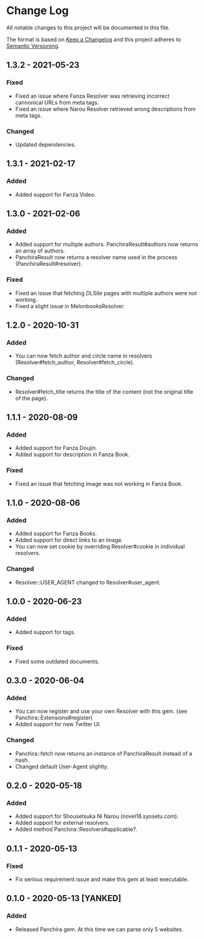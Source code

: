 # Change Log
All notable changes to this project will be documented in this file.

The format is based on [Keep a Changelog](http://keepachangelog.com/)
and this project adheres to [Semantic Versioning](http://semver.org/).

## 1.3.2 - 2021-05-23
### Fixed
- Fixed an issue where Fanza Resolver was retrieving incorrect cannonical URLs from meta tags.
- Fixed an issue where Narou Resolver retrieved wrong descriptions from meta tags.

### Changed
- Updated dependencies.

## 1.3.1 - 2021-02-17
### Added
- Added support for Fanza Video.

## 1.3.0 - 2021-02-06
### Added
- Added support for multiple authors. PanchiraResult#authors now returns an array of authors.
- PanchiraResult now returns a resolver name used in the process (PanchiraResult#resolver).

### Fixed
- Fixed an issue that fetching DLSite pages with multiple authors were not working.
- Fixed a slight issue in MelonbooksResolver.

## 1.2.0 - 2020-10-31
### Added
- You can now fetch author and circle name in resolvers (Resolver#fetch_author, Resolver#fetch_circle).

### Changed
- Resolver#fetch_title returns the title of the content (not the original title of the page).

## 1.1.1 - 2020-08-09
### Added
- Added support for Fanza Doujin.
- Added support for description in Fanza Book.

### Fixed
- Fixed an issue that fetching image was not working in Fanza Book.

## 1.1.0 - 2020-08-06
### Added
- Added support for Fanza Books.
- Added support for direct links to an image.
- You can now set cookie by overriding Resolver#cookie in individual resolvers.

### Changed
- Resolver::USER_AGENT changed to Resolver#user_agent.

## 1.0.0 - 2020-06-23
### Added
- Added support for tags.

### Fixed
- Fixed some outdated documents.

## 0.3.0 - 2020-06-04
### Added
- You can now register and use your own Resolver with this gem. (see Panchira::Extensions#register)
- Added support for new Twitter UI.

### Changed
- Panchira::fetch now returns an instance of PanchiraResult instead of a hash.
- Changed default User-Agent slightly.

## 0.2.0 - 2020-05-18
### Added
- Added support for Shousetsuka Ni Narou (novel18.syosetu.com).
- Added support for external resolvers.
- Added method Panchira::Resolvers#applicable?.

## 0.1.1 - 2020-05-13
### Fixed
- Fix serious requirement issue and make this gem at least executable.

## 0.1.0 - 2020-05-13 [YANKED]
### Added
- Released Panchira gem. At this time we can parse only 5 websites.

[1.3.1]: https://github.com/nuita/panchira/releases/tag/v1.3.1
[1.3.0]: https://github.com/nuita/panchira/releases/tag/v1.3.0
[1.2.0]: https://github.com/nuita/panchira/releases/tag/v1.2.0
[1.1.0]: https://github.com/nuita/panchira/releases/tag/v1.1.0
[1.0.0]: https://github.com/nuita/panchira/releases/tag/v1.0.0
[0.3.0]: https://github.com/nuita/panchira/releases/tag/v0.3.0
[0.2.0]: https://github.com/nuita/panchira/releases/tag/v0.2.0
[0.1.1]: https://github.com/nuita/panchira/releases/tag/v0.1.1
[0.1.0]: https://github.com/nuita/panchira/releases/tag/v0.1.0
